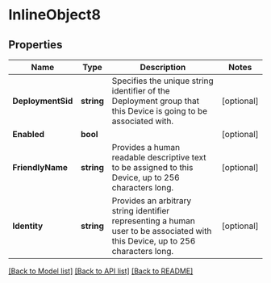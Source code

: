 # InlineObject8

## Properties

Name | Type | Description | Notes
------------ | ------------- | ------------- | -------------
**DeploymentSid** | **string** | Specifies the unique string identifier of the Deployment group that this Device is going to be associated with. | [optional] 
**Enabled** | **bool** |  | [optional] 
**FriendlyName** | **string** | Provides a human readable descriptive text to be assigned to this Device, up to 256 characters long. | [optional] 
**Identity** | **string** | Provides an arbitrary string identifier representing a human user to be associated with this Device, up to 256 characters long. | [optional] 

[[Back to Model list]](../README.md#documentation-for-models) [[Back to API list]](../README.md#documentation-for-api-endpoints) [[Back to README]](../README.md)


